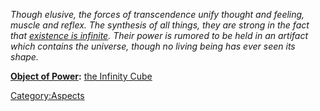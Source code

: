 *Though elusive, the forces of transcendence unify thought and feeling,
muscle and reflex. The synthesis of all things, they are strong in the
fact that [existence is infinite](the_Infinity_Cube.md "wikilink").
Their power is rumored to be held in an artifact which contains the
universe, though no living being has ever seen its shape.*

**[Object of Power](:Category:Objects_of_Power.md "wikilink"):** [the
Infinity Cube](the_Infinity_Cube "wikilink")

[Category:Aspects](Category:Aspects "wikilink")
